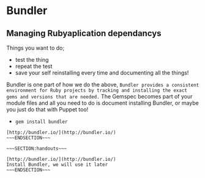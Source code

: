 <!SLIDE>
# Bundler #
## Managing Rubyaplication dependancys ##

Things you want to do;

 * test the thing
 * repeat the test
 * save your self reinstalling every time and documenting all the things!

Bundler is one part of how we do the above, `Bundler provides a consistent environment for Ruby projects by tracking and installing the exact gems and versions that are needed.`
The Gemspec becomes part of your module files and all you need to do is document installing Bundler, or maybe you just do that with Puppet too!

* `gem install bundler`


~~~SECTION:notes~~~
[http://bundler.io/](http://bundler.io/)
~~~ENDSECTION~~~

~~~SECTION:handouts~~~

[http://bundler.io/](http://bundler.io/)
Install Bundler, we will use it later
~~~ENDSECTION~~~

